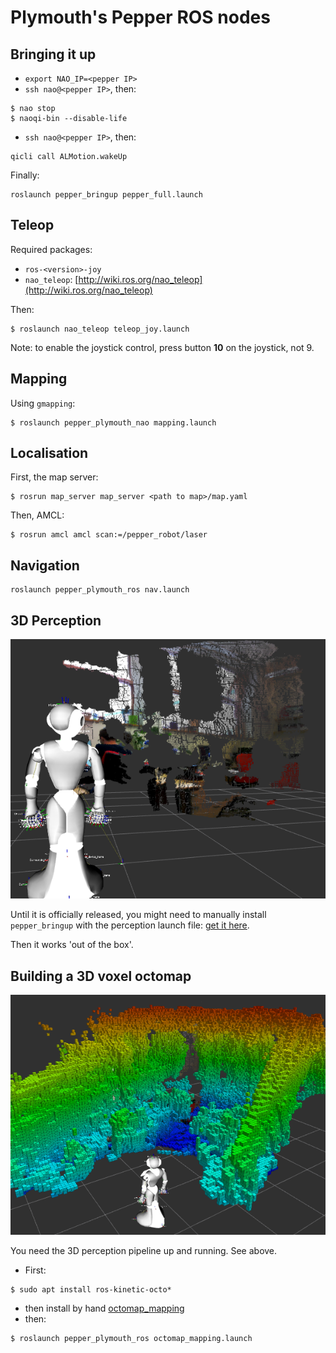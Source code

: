 Plymouth's Pepper ROS nodes
===========================

Bringing it up
--------------

- ``export NAO_IP=<pepper IP>``
- ``ssh nao@<pepper IP>``, then:
```
$ nao stop
$ naoqi-bin --disable-life
```
- ``ssh nao@<pepper IP>``, then:
```
qicli call ALMotion.wakeUp
```

Finally:
```
roslaunch pepper_bringup pepper_full.launch
```

Teleop
------

Required packages:
- ``ros-<version>-joy``
- ``nao_teleop``: [http://wiki.ros.org/nao_teleop](http://wiki.ros.org/nao_teleop)

Then:
```
$ roslaunch nao_teleop teleop_joy.launch
```

Note: to enable the joystick control, press button **10** on the joystick, not
9.

Mapping
-------

Using `gmapping`:

```
$ roslaunch pepper_plymouth_nao mapping.launch
```

Localisation
------------

First, the map server:

```
$ rosrun map_server map_server <path to map>/map.yaml
```

Then, AMCL:
```
$ rosrun amcl amcl scan:=/pepper_robot/laser
```

Navigation
----------

```
roslaunch pepper_plymouth_ros nav.launch
```

3D Perception
-------------

![Registered depth cloud](doc/rgbd_pepper.png)

Until it is officially released, you might need to manually install ``pepper_bringup`` with the perception
launch file: [get it here](https://github.com/ros-naoqi/pepper_robot/pull/27).

Then it works 'out of the box'.

Building a 3D voxel octomap
---------------------------

![Octomap building with Pepper + ROS](doc/octomap_pepper.png)

You need the 3D perception pipeline up and running. See above.

- First:
``` 
$ sudo apt install ros-kinetic-octo*
```

- then install by hand [octomap_mapping](https://github.com/OctoMap/octomap_mapping)
- then:
```
$ roslaunch pepper_plymouth_ros octomap_mapping.launch
```

